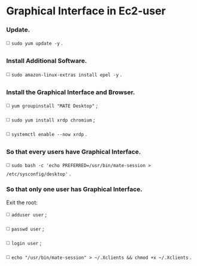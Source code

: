 # Graphical Interface in Ec2-user

### Update.

◻️ `sudo yum update -y` .

### Install Additional Software.

◻️ `sudo amazon-linux-extras install epel -y` .

### Install the Graphical Interface and Browser.

◻️ `yum groupinstall "MATE Desktop"` ;

◻️ `sudo yum install xrdp chromium` ;

◻️ `systemctl enable --now xrdp` .

### So that every users have Graphical Interface.

◻️ `sudo bash -c 'echo PREFERRED=/usr/bin/mate-session > /etc/sysconfig/desktop'` .

### So that only one user has Graphical Interface.
Exit the root:

◻️ `adduser user` ;

◻️ `passwd user` ;

◻️ `login user` ;

◻️ `echo "/usr/bin/mate-session" > ~/.Xclients && chmod +x ~/.Xclients` .
